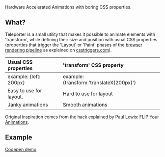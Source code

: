 Hardware Accelerated Animations with boring CSS properties.  

## What?
Teleporter is a small utility that makes it possible to animate elements with 'transform', while defining their size and position with usual CSS properties (properties that trigger the 'Layout' or 'Paint' phases of the [browser rendering pipeline](http://www.html5rocks.com/en/tutorials/internals/howbrowserswork/) as explained on [csstriggers.com](http://csstriggers.com/)).

| Usual CSS properties | 'transform' CSS property |
| :------------- | :------------- |
| example: {left: 200px} | example: {transform:'translateX(200px)'} |
| Easy to use for layout. | Hard to use for layout |
| Janky animations | Smooth animations |

Original inspiration comes from the hack explained by Paul Lewis: [FLIP Your Animations](https://aerotwist.com/blog/flip-your-animations/).

## Example
[Codepen demo](http://codepen.io/vkammerer/pen/ZbPdmN)
